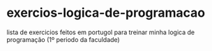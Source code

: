 # exercios-logica-de-programacao
 lista de exercicios feitos em portugol para treinar minha logica de programação
 (1º periodo da faculdade)
